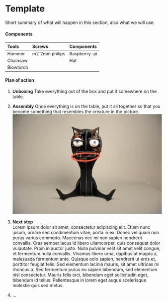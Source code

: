 # Template 

Short summary of what will happen in this section, also what we will use.

#### Components

| **Tools** | **Screws** | **Components** |
| :--- | :--- | :--- |
| Hammer | m2 2mm philips | Raspberry-pi |
| Chainsaw |  | Hat |
| Blowtorch |  |  |

#### Plan of action

1. **Unboxing**
   Take everything out of the box and put it somewhere on the table.
2. **Assembly**
   Once everything is on the table, put it all together so that you become something that resembles the creature in the picture.![](/assets/DSC_7649_1024.jpg)
3. **Next step**  
   Lorem ipsum dolor sit amet, consectetur adipiscing elit. Etiam nunc ipsum, ornare sed condimentum vitae, porta in ex. Donec vel quam non purus varius commodo. Maecenas nec mi non sapien hendrerit convallis. Cras semper lacus id libero ullamcorper, quis consequat dolor vulputate. Proin in auctor justo. Nulla pulvinar velit sit amet velit congue, et fermentum nulla convallis. Vivamus libero urna, dapibus at magna a, malesuada fermentum ante. Quisque odio sapien, hendrerit ut eros et, porttitor feugiat felis. Sed elementum lacinia mauris, sit amet ultrices mi rhoncus a. Sed fermentum purus eu sapien bibendum, sed elementum nisl consectetur. Mauris felis orci, bibendum eget sollicitudin eget, bibendum id tellus. Pellentesque in lorem eget augue scelerisque molestie quis sed metus.

4. ...





